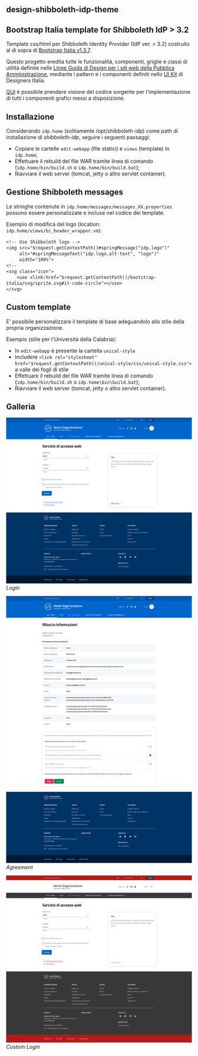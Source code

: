 ## design-shibboleth-idp-theme

Bootstrap Italia template for Shibboleth IdP > 3.2
--------------------------------------------------

Template css/html per Shibboleth Identity Provider (IdP ver. > 3.2) costruito al di sopra di [Bootstrap Italia v1.3.7](https://italia.github.io/bootstrap-italia/).

Questo progetto eredita tutte le funzionalità, componenti, griglie e classi di utilità definite nelle [Linee Guida di Design per i siti web della Pubblica Amministrazione](https://docs.italia.it/italia/designers-italia/design-linee-guida-docs/it/stabile/), mediante i pattern e i componenti definiti nello [UI Kit](https://designers.italia.it/kit/ui-kit/)
di Designers Italia.

[QUI](https://italia.github.io/bootstrap-italia/docs/come-iniziare/introduzione/)
è possibile prendere visione del codice sorgente per l'implementazione di tutti
i componenti grafici messi a disposizione.

Installazione
-------------

Considerando `idp.home` (solitamente /opt/shibboleth-idp) come path di installazione di *shibboleth-idp*, seguire i seguenti passaggi:

- Copiare le cartelle ```edit-webapp``` (file statici) e ```views``` (template) in ```idp.home```;
- Effettuare il rebuild del file WAR tramite linea di comando (```idp.home/bin/build.sh``` o ```idp.home/bin/build.bat```);
- Riavviare il web server (tomcat, jetty o altro servlet container).

Gestione Shibboleth messages
----------------------------

Le stringhe contenute in ```idp.home/messages/messages_XX.properties```
possono essere personalizzate e incluse nel codice dei template.

Esempio di modifica del logo (location: ```idp.home/views/bi_header_wrapper.vm```):

```
<!-- Use Shibboleth logo -->
<img src="$request.getContextPath()#springMessage("idp.logo")"
     alt="#springMessageText("idp.logo.alt-text", "logo")"
     width="100%">
<!--
<svg class="icon">
    <use xlink:href="$request.getContextPath()/bootstrap-italia/svg/sprite.svg#it-code-circle"></use>
</svg>
```

Custom template
---------------

E' possibile personalizzare il template di base adeguandolo allo stile della propria organizzazione.

Esempio (stile per l'Università della Calabria):

- In ```edit-webapp``` è presente la cartella ```unical-style```
- Includere ```<link rel="stylesheet" href="$request.getContextPath()/unical-style/css/unical-style.css">``` a valle dei fogli di stile
- Effettuare il rebuild del file WAR tramite linea di comando (```idp.home/bin/build.sh``` o ```idp.home\bin\build.bat```);
- Riavviare il web server (tomcat, jetty o altro servlet container).

Galleria
--------

![Login](data/gallery/login.png)
_Login_

![Agreement](data/gallery/agreement.png)
_Agreement_

![Custom Login](data/gallery/custom_login.png)
_Custom Login_
